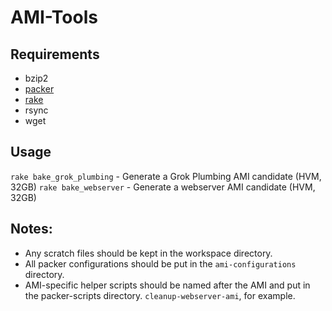 # AMI-Tools

## Requirements
- bzip2
- [packer](https://www.packer.io/)
- [rake](https://rubygems.org/gems/rake)
- rsync
- wget

## Usage

`rake bake_grok_plumbing` - Generate a Grok Plumbing AMI candidate (HVM, 32GB)
`rake bake_webserver` - Generate a webserver AMI candidate (HVM, 32GB)

## Notes:

* Any scratch files should be kept in the workspace directory.
* All packer configurations should be put in the `ami-configurations` directory.
* AMI-specific helper scripts should be named after the AMI and put in the packer-scripts directory. `cleanup-webserver-ami`, for example.
